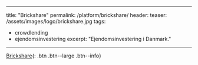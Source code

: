 
---
title: "Brickshare"
permalink: /platform/brickshare/
header:
  teaser: /assets/images/logo/brickshare.jpg
tags:
  - crowdlending
  - ejendomsinvestering
excerpt: "Ejendomsinvestering i Danmark."
---

[Brickshare](/go/brickshare/){: .btn .btn--large .btn--info}

